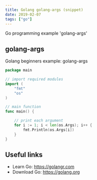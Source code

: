 ```yaml
---
title: Golang golang-args (snippet)
date: 2019-02-07
tags: ["go"]
---
```

Go programming example 'golang-args'


## golang-args

Golang beginners example: golang-args

```go
package main

// import required modules
import (
	"fmt"
	"os"
)

// main function
func main() {

	// print each argument
	for i := 1; i < len(os.Args); i++ {
		fmt.Println(os.Args[i])
	}
}

```

## Useful links

- Learn Go: https://golangr.com
- Download Go: https://golang.org
